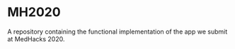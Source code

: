 # MH2020
A repository containing the functional implementation of the app we submit at MedHacks 2020.
